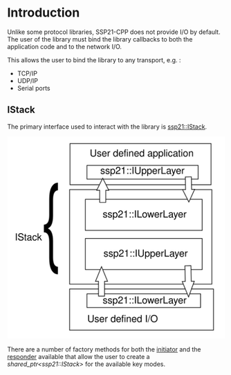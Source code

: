 # Introduction

Unlike some protocol libraries, SSP21-CPP does not provide I/O by default. The user of the library must bind
the library callbacks to both the application code and to the network I/O.

This allows the user to bind the library to any transport, e.g. :

* TCP/IP
* UDP/IP
* Serial ports

## IStack

The primary interface used to interact with the library is [ssp21::IStack]({{base_doxygen_path}}/{{version}}/classssp21_1_1IStack.html).

![IStack](img/stack.svg)

There are a number of factory methods for both the [initiator]({{base_doxygen_path}}/{{version}}/namespacessp21_1_1initiator_1_1factory.html) 
and the [responder]({{base_doxygen_path}}/{{version}}/namespacessp21_1_1responder_1_1factory.html) available that allow the user to create a
*shared_ptr&lt;ssp21::IStack&gt;* for the available key modes.